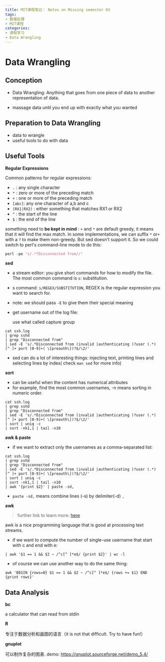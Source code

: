 ```yaml
---
title: MIT课程笔记： Notes on Missing semester 03
tags: 
- 数据处理
- MIT课程
categories:
- 课程学习
- Data Wrangling
---
```


# Data Wrangling

## Conception
- Data Wrangling: Anything that goes from one piece of data to another representation of data.

- massage data until you end up with exactly what you wanted

## Preparation to Data Wrangling

- data to wrangle
- useful tools to do with data

## Useful Tools

**Regular Expressions**

Common patterns for regular expressions:

- `.` : any single character
- `*` : zero or more of the preceding match
- `+` : one or more of the preceding match
- `[abc]`: any one character of a,b and c
- `(RX1|RX2)` : either something that matches RX1 or RX2
- `^` : the start of the line
- `$` : the end of the line

something need to **be kept in mind** : `+` and `*` are default greedy, it means that it will find the max match. In some implementations, we can suffix `*` or`+` with a `?` to make them non-greedy. But sed doesn't support it. So we could switch to perl's command-line mode to do this:

```perl
perl -pe 's/.*?Disconnected from//'
```

**sed**

- a stream editor: you give short commands for how to modify the file.  The most common command is `s`: substitution.

- s command: `s/REGEX/SUBSTITUTION`, REGEX is the regular expression you want to search for.

- note: we should pass `-E` to give them their special meaning

- get username out of the log file:

  use what called capture group

```shell
cat ssh.log
| grep sshd
| grep "Disconnected from"
| sed -E 's/.*Disconnected from (invalid |authenticating )?user (.*) [^ ]+ port [0-9]+( \[preauth\])?$/\2/'
```

- sed can do a lot of interesting things: injecting text, printing lines and selecting lines by index( check `man sed` for more info)

**sort**

- can be useful when the content has numerical attributes
- for example, find the most common usernames, -n means sorting in numeric order.

```shell
cat ssh.log
| grep sshd
| grep "Disconnected from"
| sed -E 's/.*Disconnected from (invalid |authenticating )?user (.*) [^ ]+ port [0-9]+( \[preauth\])?$/\2/'
| sort | uniq -c
| sort -nk1,1 | tail -n10
```

**awk & paste**

- if we want to extract only the usernames as a comma-separated list:

```shell
cat ssh.log
| grep sshd
| grep "Disconnected from"
| sed -E 's/.*Disconnected from (invalid |authenticating )?user (.*) [^ ]+ port [0-9]+( \[preauth\])?$/\2/'
| sort | uniq -c
| sort -nk1,1 | tail -n10
| awk '{print $2}' | paste -sd,
```

- `paste -sd,` means  combine lines (-s) by delimiter(-d) `,`

**awk**

> further link to learn more: [here](https://backreference.org/2010/02/10/idiomatic-awk/)

awk is a nice programming language that is good at processing text streams. 

- if we want to compute the number of single-use username that start with c and end with e:

```shell
| awk '$1 == 1 && $2 ~ /^c[^ ]*e$/ {print $2}' | wc -l
```

- of course we can use another way to do the same thing:

```shell
awk 'BEGIN {rows=0} $1 == 1 && $2 ~ /^c[^ ]*e$/ {rows += $1} END {print rows}'
```

## Data Analysis

**bc**

a calculator that can read from stdin

**R**

专注于数据分析和画图的语言（it is not that difficult. Try to have fun!）

**gnuplot**

可以制作复杂的图表. demo: https://gnuplot.sourceforge.net/demo_5.4/

